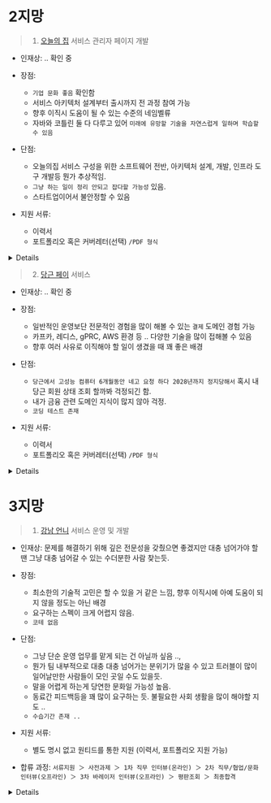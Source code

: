 



# 2지망
> 1. [오늘의 집](https://bucketplace.career.greetinghr.com/o/15265) 서비스 관리자 페이지 개발
- 인재상:  .. 확인 중
- 장점:
  - `기업 문화 좋음` 확인함
  - 서비스 아키텍처 설계부터 출시까지 전 과정 참여 가능
  - 향후 이직시 도움이 될 수 있는 수준의 네임벨류
  - 자바와 코틀린 둘 다 다루고 있어 `미래에 유망할 기술을 자연스럽게 일하며 학습할 수 있음`


- 단점:
  - 오늘의집 서비스 구성을 위한 소프트웨어 전반, 아키텍처 설계, 개발, 인프라 도구 개발등 뭔가 추상적임.
  - `그냥 하는 일이 정리 안되고 잡다할 가능성` 있음.
  - 스타트업이어서 불안정할 수 있음

- 지원 서류:
  - 이력서
  - 포트폴리오 혹은 커버레터(선택) `/PDF 형식`

<details>
> 1. 포지션 소개
  
```
- Software Engineer는 오늘의집 서비스를 구성하기 위한 소프트웨어 개발 및 이를 운영하기 위한 제반 인프라, 도구를 개발하는 등 소프트웨어 개발 전반에 걸친 업무를 수행합니다. 
- Backend Engineer는 비즈니스 요구사항을 개발 로직으로 전환하는 작업을 진행하고, 이용자와 어떤 방식으로 데이터를 교환할지 설계하고 개발합니다. 
- 오늘의집 서비스로 유입되는 대용량 트래픽을 감당할 수 있도록 가용성 높고 확장성 있는 아키텍처를 설계 및 개발하고, MSA 기반으로 서비스를 Re-Architecting하는 과정을 담당합니다.
```
  
> 2. 주요업무
```
- 애플리케이션 컴포넌트 설계, 개발, 테스트 및 운영
- MSA를 위한 서비스 Re-Architecting
- 서비스 운영을 위한 관리자 페이지 개발 및 개선
- 서비스 아키텍처 설계부터 출시까지 전 과정 참여
- Spring Framework + Kotlin, Ruby on Rails를 이용하여 서비스 개발 및 운영
```



> 3. 자격요건
```
- 만 2년 이상의 백엔드 개발 경력을 보유하신 분
- 컴퓨터공학 전공 혹은 그에 준하는 전공 및 지식을 보유하신 분
- Kotlin/Java/Python/Ruby 등 하나 이상의 프로그래밍 언어 전문성을 보유하신 분
- RDBMS 및 다양한 NoSQL 데이터베이스에 대한 지식을 보유하신 분
```



> 4. 우대사항
```
- 소규모 프로젝트 리딩 경험이 있는 분
- 대용량 트래픽 처리에 대한 이해 및 서비스 경험이 있는 분
- 전체 SDLC(소프트웨어 생명주기)에 대한 경험이 있는 분
- 애자일 스프린트, MVP 단위 개발 프로세스에서의 개발 경험이 있는 분
- AWS와 같은 Public Cloud 작업 경험이 있는 분
- 인테리어 산업에 대한 높은 관심과 이해도가 있는 분
```
  
</details>


> 2. [당근 페이](https://about.daangn.com/jobs/4511184003) 서비스
- 인재상:  .. 확인 중
- 장점:
  - 일반적인 운영보단 전문적인 경험을 많이 해볼 수 있는 `결제` 도메인 경험 가능
  - 카프카, 레디스, gPRC, AWS 환경 등 .. 다양한 기술을 많이 접해볼 수 있음
  - 향후 여러 사유로 이직해야 할 일이 생겼을 때 꽤 좋은 배경

- 단점:
  - `당근에서 고성능 컴퓨터 6개월동안 네고 요청 하다 2028년까지 정지당해서` 혹시 내 당근 회원 상태 조회 할까봐 걱정되긴 함.
  - 내가 금융 관련 도메인 지식이 많지 않아 걱정.
  - `코딩 테스트 존재`

- 지원 서류:
  - 이력서
  - 포트폴리오 혹은 커버레터(선택) `/PDF 형식`

<details>
> 1. 하게될 일
```
- 송금 뿐만 아니라 당근머니를 활용한 동네 금융 생태계를 만들고 있어요.
- PM, 디자이너, 엔지니어로 구성된 3~5명의 파트로 구성되어 있어요. 
- 각 파트는 기능 단위가 아닌 사용자의 문제를 해결
```

> 2. 테크 스펙
```
- Kotlin, Spring Boot, Netty, JPA, HTTP, gRPC
- MySQL, Redis, Kafka, Central Dogma
- Datadog, Sentry, Grafana, Kibana
- Kubernetes, Argo CD, Argo Workflow, Github Actions
```

> 3. 자격 요건
```
- 3년 차 이상의 서버 개발 경험, 혹은 이에 준하는 역량을 보유하신 분
- 자기주도성, 빠른 실행력을 가지고 당근페이의 성장을 함께 만들어 갈 수 있으신 분
- 사용자 중심의 사고를 가지고 프로덕트를 만들어 갈 수 있으신 분
- 기술적인 문제 해결을 즐기고 이를 통해 새로운 가치를 창출할 수 있는 분
- JVM 생태계(Kotlin, Java, Spring, JPA), RDBMS에 대한 이해도가 높으신 분
- 코드 개선과 논의에 열린 자세를 가지고, 테스트와 이해가 쉬운 코드 작성을 선호하는 분
```


> 4. 우대 사항
```
- 새로운 기술에 관심이 많고 자기 개발을 위해 노력하시는 분
- 금융 및 핀테크 서비스에 대한 이해도가 높고 경험이 있으신 분
- 대규모 트래픽 / 분산 환경 / 동시성 처리에 대한 이해가 있으신 분
```

</details>




# 3지망
> 1. [강남 언니](https://www.wanted.co.kr/wd/149934) 서비스 운영 및 개발
- 인재상: 문제를 해결하기 위해 깊은 전문성을 갖췄으면 좋겠지만 대충 넘어가야 할 땐 그냥 대충 넘어갈 수 있는 수더분한 사람 찾는듯.
  
- 장점:
  - 최소한의 기술적 고민은 할 수 있을 거 같은 느낌, 향후 이직시에 아예 도움이 되지 않을 정도는 아닌 배경
  - 요구하는 스펙이 크게 어렵지 않음.
  - `코테 없음`
    
- 단점:
  - 그냥 단순 운영 업무를 맡게 되는 건 아닐까 싶음 ..,
  - 뭔가 팀 내부적으로 대충 대충 넘어가는 분위기가 많을 수 있고 트러블이 많이 일어날만한 사람들이 모인 곳일 수도 있을듯.
  - 말을 어렵게 하는게 당연한 문화일 가능성 높음.
  - 동료간 피드백등을 꽤 많이 요구하는 듯. 불필요한 사회 생활을 많이 해야할 지도 ..
  - `수습기간 존재 ..`

- 지원 서류:
  - 별도 명시 없고 원티드를 통한 지원 (이력서, 포트폴리오 지원 가능)

- 합류 과정: 
`서류지원 ＞ 사전과제 ＞ 1차 직무 인터뷰(온라인) ＞ 2차 직무/협업/문화 인터뷰(오프라인) ＞ 3차 바레이저 인터뷰(오프라인) ＞ 평판조회 ＞ 최종합격`

<details>
  
- 테크 스펙

```
- 언어: Java, Kotlin
- 프레임워크: Spring, JPA
- DB: MySQL, MongoDB, Elasticsearch
- infra: AWS/ Kubernetes
```
  
- 하게 될 업무
```
- 강남언니 backend 영역 설계,개발, 운영 리딩 (그냥 대충 운영 업무인듯 ..)
- 강남언니 backend System/ Tech Stack 정의 및 리딩 .. (-> 당최 뭔소리?)
- backend 조직(Chapter) Member Teaching and Mentoring
```

- 자격 요건
```
- 주니어 시니어 가리지 않음, 능력만 있으면 됨. (근데 2년 이상의 운영 경험 요구 ..)
- 웹 서버 엔지니어링 경험과 역량 갖춘 분
- 하나 이상의 객체지향 언어를 능숙하게 다룰 수 있는 사람
- 문제의 본질을 이해하며 답을 찾기 위해 노력하되 동료 의견 잘 듣는 사람
- 자신의 생각을 말이나 글로 잘 표현하는 사람
- 문제 해결에 필요하다면 자신의 지식과 경험을 내려놓을 수 있는 분 (그냥 대충 넘어가자 하면 눈치껏 상황 봐서 그런갑다 할 수 있는 사람 ..)
```


- 우대사항
```
- 모듈화와 설계 원칙들의 개념과 장단점을 아는 사람
- 서버 시스템 아키텍처 설계 패턴들의 개념과 장단점을 아는 사람
- HTTP API의 장단점을 이해한 사람
- 전통적 아키텍처와 클라우드 아키텍처의 차이를 아는 사람
- CQRS를 이해하는 사람
- 2년 이상의 NoSQL 데이터베이스 운영 경험을 가진 사람
- 테스트 주도 개발 이해와 경험을 가진 사람
- 1년 이상의 Continous Integration과 ContinuousDeployment 운영 경험을 가진 사람 (걍 CI/CD 경험 해본 거 얘기 하는듯 ..)
```

</details>
